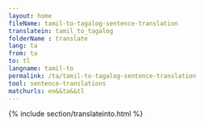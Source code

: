 ```yaml
---
layout: home
fileName: tamil-to-tagalog-sentence-translation
translatein: tamil_to_tagalog
folderName : translate
lang: ta
from: ta
to: tl
langname: tamil-to
permalink: /ta/tamil-to-tagalog-sentence-translation
tool: sentence-translations
matchurls: en&&ta&&tl
---
```

{% include section/translateinto.html %}
